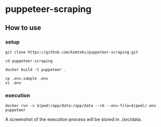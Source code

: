 # puppeteer-scraping

## How to use

### setup

```
git clone https://github.com/komtaki/puppeteer-scraping.git

cd puppeteer-scraping

docker build -t puppeteer .

cp .env.sample .env
vi .env
```

### execution

```
docker run -v $(pwd)/app/data:/app/data --rm --env-file=$(pwd)/.env puppeteer
```

A screenshot of the execution process will be stored in ./src/data.
